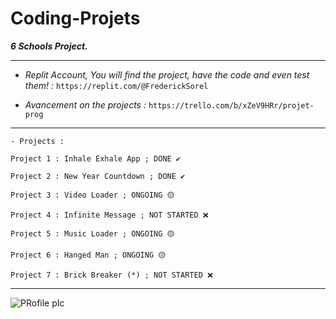 # Coding-Projets
***6 Schools Project.***

----------------------------------------------------------------------------------------------------------------------------------------------------------------------------------

- *Replit Account, You will find the project, have the code and even test them! :* ` https://replit.com/@FrederickSorel `

- *Avancement on the projects :* ` https://trello.com/b/xZeV9HRr/projet-prog `

---------------------------------------------------------------------------------------------------------------------------------------------------------------------------------
```
- Projects :

Project 1 : Inhale Exhale App ; DONE ✔️

Project 2 : New Year Countdown ; DONE ✔️

Project 3 : Video Loader ; ONGOING 🟡

Project 4 : Infinite Message ; NOT STARTED ❌

Project 5 : Music Loader ; ONGOING 🟡

Project 6 : Hanged Man ; ONGOING 🟡

Project 7 : Brick Breaker (*) ; NOT STARTED ❌
```
-----------------------------------------------------------------------------------------------------------------------------------------------------------------------------------

![PRofile pIc](https://user-images.githubusercontent.com/93956198/140847402-0b5dfbf9-b7f0-4729-aa45-74cac18fa2ec.jpg)
